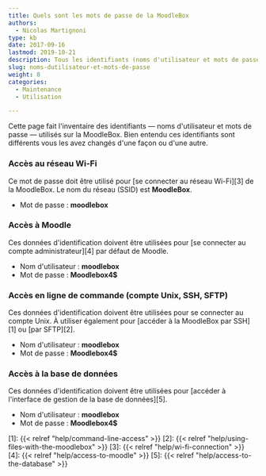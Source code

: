 ```yaml
---
title: Quels sont les mots de passe de la MoodleBox
authors:
  - Nicolas Martignoni
type: kb
date: 2017-09-16
lastmod: 2019-10-21
description: Tous les identifiants (noms d'utilisateur et mots de passe) utilisés sur la MoodleBox (WiFi, SSH, Moodle, base de données) sont indiqués ici
slug: noms-dutilisateur-et-mots-de-passe
weight: 8
categories:
  - Maintenance
  - Utilisation

---
```

Cette page fait l'inventaire des identifiants — noms d'utilisateur et mots de passe — utilisés sur la MoodleBox. Bien entendu ces identifiants sont différents vous les avez changés d'une façon ou d'une autre.

### Accès au réseau Wi-Fi

Ce mot de passe doit être utilisé pour [se connecter au réseau Wi-Fi][3] de la MoodleBox. Le nom du réseau (SSID) est __MoodleBox__.

  * Mot de passe : __moodlebox__

### Accès à Moodle

Ces données d'identification doivent être utilisées pour [se connecter au compte administrateur][4] par défaut de Moodle.

  * Nom d'utilisateur : __moodlebox__
  * Mot de passe : __Moodlebox4$__

### Accès en ligne de commande (compte Unix, SSH, SFTP)

Ces données d'identification doivent être utilisées pour se connecter au compte Unix. À utiliser également pour [accéder à la MoodleBox par SSH][1] ou [par SFTP][2].

  * Nom d'utilisateur : __moodlebox__
  * Mot de passe : __Moodlebox4$__

### Accès à la base de données

Ces données d'identification doivent être utilisées pour [accéder à l'interface de gestion de la base de données][5].

  * Nom d'utilisateur : __moodlebox__
  * Mot de passe : __Moodlebox4$__

 [1]: {{< relref "help/command-line-access" >}}
 [2]: {{< relref "help/using-files-with-the-moodlebox" >}}
 [3]: {{< relref "help/wi-fi-connection" >}}
 [4]: {{< relref "help/access-to-moodle" >}}
 [5]: {{< relref "help/access-to-the-database" >}}
